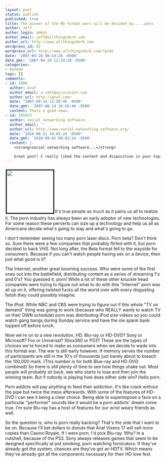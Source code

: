 ```yaml
---
layout: post
status: publish
published: true
title: The winner of the HD format wars will be decided by.....porn
author: Jeff
author_login: admin
author_email: jeff@allthingsdork.com
author_url: http://www.allthingsdork.com
wordpress_id: 92
wordpress_url: http://www.allthingsdork.com/?p=92
date: '2007-04-28 08:14:28 -0500'
date_gmt: '2007-04-28 12:14:28 -0500'
categories:
- Random
tags: []
comments:
- id: 1880
  author: Gnuf
  author_email: a.vats@accuracast.com
  author_url: http://gnuf.com/
  date: '2007-08-14 12:50:46 -0500'
  date_gmt: '2007-08-14 16:50:46 -0500'
  content: Thats a good news.
- id: 105953
  author: social networking software
  author_email: ''
  author_url: http://www.social-networking-software.org/
  date: '2010-08-31 18:03:24 -0500'
  date_gmt: '2010-09-01 00:03:24 -0500'
  content: |-
    <strong>social networking software...</strong>

    Great post! I really liked the content and disposition in your topic!...
---
```

<p><img src="http://www.allthingsdork.com/images/hddvd.JPG" class="right" border="3" height="138" hspace="2" vspace="5" width="151" />It's true people as much as it pains us all to realize it. The porn industry has always been an early adopter of new technologies.  For some reason these perverts can size up a technology and help us all as Americans decide what's going to stay and what's going to go.</p>
<p>I don't remember seeing too many porn laser discs. Porn beta? Don't think so. Sure there were a few companies that probably flirted with it, but porn decided to back VHS. Not long after, the Beta format fell to the wayside for consumers. Because if you can't watch people having sex on a device, then just what good is it?</p>
<p>The Internet, another great booming success. Who were some of the first ones out into the battlefield, distributing content as a series of streaming 1's and 0's? You guessed it, porn! While a lot of these other knuckle head companies were trying to figure out what to do with this "Internet" porn was all up on it, offering twisted fucks all the world over with every disgusting fetish they could possibly imagine.</p>
<p>The iPod. While NBC and CBS were trying to figure out if this whole "TV on demand" thing was going to work (because who REALLY wants to watch TV on their OWN schedule) porn was distributing iPod size videos so you could watch gang bangs during Sunday service and have the ole spank bank topped off before lunch.</p>
<p>Now we're on to a new revolution, HD. Blu-ray or HD-DVD? Sony or Microsoft?  Fox or Universal? Xbox360 or PS3? These are the types of choices we're forced to  make as consumers when we decide to wade into this format war.  The war is still early however. If memory serves the number of participants are still in the 10's of thousands just barely about to breach the 100,000 mark. (This number is for both Blue-ray and HD-DVD combined) So there is still plenty of time to see how things shake out. Most people will probably sit back, see who starts to lose and then join the winning team. But if nobody is playing how does either side win? Hello porn.</p>
<p>Porn addicts will pay anything to feed their addiction. It's like crack without the pipe but twice the mess afterwards.  With some of the features of HD-DVD I can see it being a clear choice. Being able to superimpose a face on a particular "performer" sounds like it would be a porn addicts' dream come true. I'm sure Blu-ray has a host of features for our wrist weary friends as well.</p>
<p>So the question is, who is porn really backing? That's the side that I want to be on. Because I'll bet dollars to donuts that Anal Vixens 17 will sell more copies than Casino Royale. If I were porn, I'd pick Blu-ray. Why? In a nutshell, because of the PS3.  Sony always releases games that seem to be designed specifically at pot smoking, porn watching fornicators. If they've already got the system, chances are they've got an HDTV. Which means they've already got all the components necessary for their HD love fest.</p>
